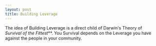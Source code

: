 ```yaml
---
layout: post
title: Building Leverage
---
```


The idea of Building Leverage is a direct child of Darwin's Theory of _Survival of the Fittest_**.
You Survival depends on the Leverage you have against the people in your community.
